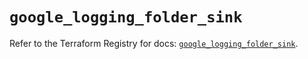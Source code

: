 # `google_logging_folder_sink`

Refer to the Terraform Registry for docs: [`google_logging_folder_sink`](https://registry.terraform.io/providers/hashicorp/google-beta/6.26.0/docs/resources/google_logging_folder_sink).
